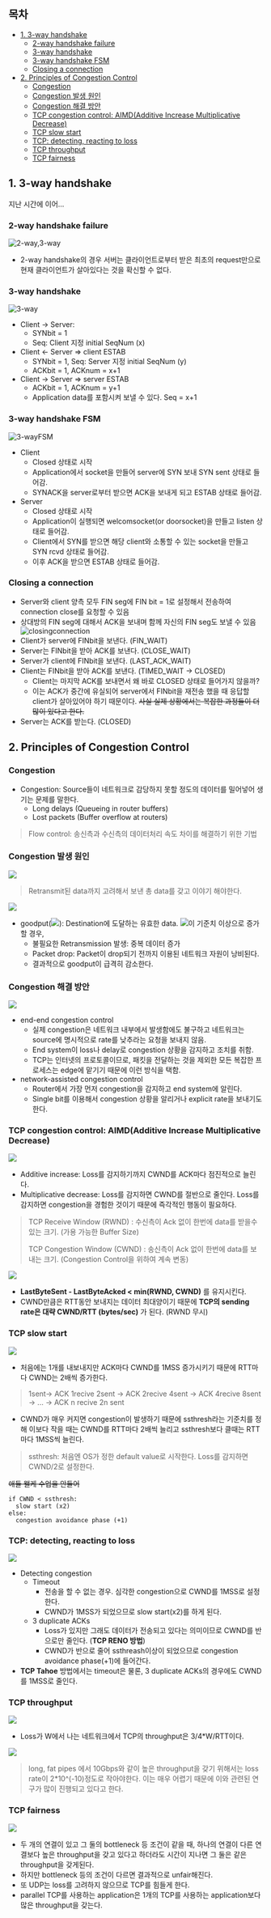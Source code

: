 <!-- omit in toc -->
## 목차
- [1. 3-way handshake](#1-3-way-handshake)
  - [2-way handshake failure](#2-way-handshake-failure)
  - [3-way handshake](#3-way-handshake)
  - [3-way handshake FSM](#3-way-handshake-fsm)
  - [Closing a connection](#closing-a-connection)
- [2. Principles of Congestion Control](#2-principles-of-congestion-control)
  - [Congestion](#congestion)
  - [Congestion 발생 원인](#congestion-발생-원인)
  - [Congestion 해결 방안](#congestion-해결-방안)
  - [TCP congestion control: AIMD(Additive Increase Multiplicative Decrease)](#tcp-congestion-control-aimdadditive-increase-multiplicative-decrease)
  - [TCP slow start](#tcp-slow-start)
  - [TCP: detecting, reacting to loss](#tcp-detecting-reacting-to-loss)
  - [TCP throughput](#tcp-throughput)
  - [TCP fairness](#tcp-fairness)

## 1. 3-way handshake
지난 시간에 이어...
### 2-way handshake failure
![2-way,3-way](../images/9-1-1.png)
- 2-way handshake의 경우 서버는 클라이언트로부터 받은 최초의 request만으로 현재 클라이언트가 살아있다는 것을 확신할 수 없다. 

### 3-way handshake
![3-way](../images/9-1-2.png)
- Client -> Server: 
  - SYNbit = 1
  - Seq: Client 지정 initial SeqNum (x)
- Client <- Server => client ESTAB
  - SYNbit = 1, Seq: Server 지정 initial SeqNum (y)
  - ACKbit = 1, ACKnum = x+1
- Client -> Server => server ESTAB
  - ACKbit = 1, ACKnum = y+1
  - Application data를 포함시켜 보낼 수 있다. Seq = x+1

### 3-way handshake FSM
![3-wayFSM](../images/9-1-3.png)
- Client
  - Closed 상태로 시작
  - Application에서 socket을 만들어 server에 SYN 보내 SYN sent 상태로 들어감.
  - SYNACK을 server로부터 받으면 ACK을 보내게 되고 ESTAB 상태로 들어감.
- Server
  - Closed 상태로 시작
  - Application이 실행되면 welcomsocket(or doorsocket)을 만들고 listen 상태로 들어감.
  - Client에서 SYN를 받으면 해당 client와 소통할 수 있는 socket을 만들고 SYN rcvd 상태로 들어감.
  - 이후 ACK을 받으면 ESTAB 상태로 들어감.

### Closing a connection
- Server와 client 양측 모두 FIN seg에 FIN bit = 1로 설정해서 전송하여 connection close를 요청할 수 있음 
- 상대방의 FIN seg에 대해서 ACK을 보내며 함께 자신의 FIN seg도 보낼 수 있음
![closingconnection](../images/9-1-4.png)
- Client가 server에 FINbit을 보낸다. (FIN_WAIT)
- Server는 FINbit을 받아 ACK를 보낸다. (CLOSE_WAIT)
- Server가 client에 FINbit을 보낸다. (LAST_ACK_WAIT)
- Client는 FINbit을 받아 ACK를 보낸다. (TIMED_WAIT -> CLOSED)
  -  Client는 마지막 ACK를 보내면서 왜 바로 CLOSED 상태로 들어가지 않을까? 
  - 이는 ACK가 중간에 유실되어 server에서 FINbit을 재전송 했을 때 응답할 client가 살아있어야 하기 때문이다. ~~사실 실제 상황에서는 복잡한 과정들이 더 많이 있다고 한다.~~
- Server는 ACK를 받는다. (CLOSED)

## 2. Principles of Congestion Control
### Congestion
- Congestion: Source들이 네트워크로 감당하지 못할 정도의 데이터를 밀어넣어 생기는 문제를 말한다. 
  - Long delays (Queueing in router buffers)
  - Lost packets (Buffer overflow at routers)

> Flow control: 송신측과 수신측의 데이터처리 속도 차이를 해결하기 위한 기법

### Congestion 발생 원인
![](../images/9-1-5.png)
> Retransmit된 data까지 고려해서 보낸 총 data를 갖고 이야기 해야한다. 

![](../images/9-1-6.png)
- goodput(<img src="https://render.githubusercontent.com/render/math?math=\lambda_{out}">): Destination에 도달하는 유효한 data. <img src="https://render.githubusercontent.com/render/math?math=\lambda'_{in}">이 기준치 이상으로 증가할 경우, 
  - 불필요한 Retransmission 발생: 중복 데이터 증가
  - Packet drop: Packet이 drop되기 전까지 이용된 네트워크 자원이 낭비된다. 
  - 결과적으로 goodput이 급격히 감소한다. 

### Congestion 해결 방안
![](../images/9-1-7.png)
- end-end congestion control
  - 실제 congestion은 네트워크 내부에서 발생함에도 불구하고 네트워크는 source에 명시적으로 rate를 낮추라는 요청을 보내지 않음.
  - End system이 loss나 delay로 congestion 상황을 감지하고 조치를 취함.
  - TCP는 인터넷의 프로토콜이므로, 패킷을 전달하는 것을 제외한 모든 복잡한 프로세스는 edge에 맡기기 때문에 이런 방식을 택함. 
- network-assisted congestion control
  - Router에서 가장 먼저 congestion을 감지하고 end system에 알린다. 
  - Single bit를 이용해서 congestion 상황을 알리거나 explicit rate을 보내기도 한다. 

### TCP congestion control: AIMD(Additive Increase Multiplicative Decrease)
![](../images/9-1-8.png)
- Additive increase: Loss를 감지하기까지 CWND를 ACK마다 점진적으로 늘린다. 
- Multiplicative decrease: Loss를 감지하면 CWND를 절반으로 줄인다. Loss를 감지하면 congestion을 경험한 것이기 때문에 즉각적인 행동이 필요하다.  

> TCP Receive Window (RWND) : 수신측이 Ack 없이 한번에 data를 받을수 있는 크기. (가용 가능한 Buffer Size)
>
> TCP Congestion Window (CWND) : 송신측이 Ack 없이 한번에 data를 보내는 크기. (Congestion Control을 위하여 계속 변동)

![](../images/9-1-9.png)
- **LastByteSent - LastByteAcked < min(RWND, CWND)** 를 유지시킨다. 
- CWND만큼은 RTT동안 보내지는 데이터 최대양이기 때문에 **TCP의 sending rate은 대략 CWND/RTT (bytes/sec)** 가 된다. (RWND 무시)

### TCP slow start
![](../images/9-1-10.png)
- 처음에는 1개를 내보내지만 ACK마다 CWND를 1MSS 증가시키기 때문에 RTT마다 CWND는 2배씩 증가한다. 
> 1sent-> ACK 1recive 2sent -> ACK 2recive 4sent -> ACK 4recive 8sent -> ... -> ACK n recive 2n sent
- CWND가 매우 커지면 congestion이 발생하기 때문에 ssthresh라는 기준치를 정해 이보다 작을 때는 CWND를 RTT마다 2배씩 늘리고 ssthresh보다 클때는 RTT마다 1MSS씩 늘린다. 
> ssthresh: 처음엔 OS가 정한 default value로 시작한다. Loss를 감지하면 CWND/2로 설정한다. 

~~애들 왤케 수업을 안들어~~
```
if CWND < ssthresh:
  slow start (x2)
else:
  congestion avoidance phase (+1)
```

### TCP: detecting, reacting to loss
![](../images/9-1-11.png)
- Detecting congestion
  - Timeout
    - 전송을 할 수 없는 경우. 심각한 congestion으로 CWND를 1MSS로 설정한다. 
    - CWND가 1MSS가 되었으므로 slow start(x2)를 하게 된다. 
  - 3 duplicate ACKs
    - Loss가 있지만 그래도 데이터가 전송되고 있다는 의미이므로 CWND를 반으로만 줄인다. (**TCP RENO 방법**)
    - CWND가 반으로 줄어 ssthreash이상이 되었으므로 congestion avoidance phase(+1)에 들어간다. 
- **TCP Tahoe** 방법에서는 timeout은 물론, 3 duplicate ACKs의 경우에도 CWND를 1MSS로 줄인다. 

### TCP throughput
![](../images/9-1-12.png)
- Loss가 W에서 나는 네트워크에서 TCP의 throughput은 3/4*W/RTT이다. 

![](../images/9-1-13.png)
> long, fat pipes 에서 10Gbps와 같이 높은 throughput을 갖기 위해서는 loss rate이 2*10^(-10)정도로 작아야한다. 이는 매우 어렵기 때문에 이와 관련된 연구가 많이 진행되고 있다고 한다. 

### TCP fairness
![](../images/9-1-14.png)

- 두 개의 연결이 있고 그 둘의 bottleneck 등 조건이 같을 때, 하나의 연결이 다른 연결보다 높은 throughput을 갖고 있다고 하더라도 시간이 지나면 그 둘은 같은 throughput을 갖게된다. 
- 하지만 bottleneck 등의 조건이 다르면 결과적으로 unfair해진다. 
- 또 UDP는 loss를 고려하지 않으므로 TCP를 힘들게 한다.
- parallel TCP를 사용하는 application은 1개의 TCP를 사용하는 application보다 많은 throughput을 갖는다. 